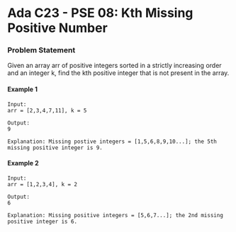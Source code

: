 # Ada C23 - PSE 08: Kth Missing Positive Number
### Problem Statement
Given an array arr of positive integers sorted in a strictly increasing order and an integer k, find the kth positive integer that is not present in the array.

#### Example 1
```
Input:
arr = [2,3,4,7,11], k = 5

Output:
9

Explanation: Missing postive integers = [1,5,6,8,9,10...]; the 5th missing positive integer is 9.
```

#### Example 2
```
Input:
arr = [1,2,3,4], k = 2

Output:
6

Explanation: Missing positive integers = [5,6,7...]; the 2nd missing positive integer is 6.
```

